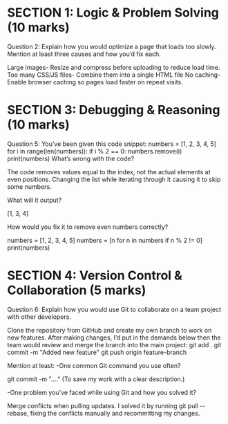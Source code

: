 # SECTION 1: Logic & Problem Solving (10 marks)
Question 2:
Explain how you would optimize a page that loads too slowly. Mention at least three causes and how you’d fix each.

Large images- Resize and compress before uploading to reduce load time. 
Too many CSS/JS files- Combine them into a single HTML file 
No caching- Enable browser caching so pages load faster on repeat visits.


# SECTION 3: Debugging & Reasoning (10 marks)
Question 5:
 You’ve been given this code snippet:
numbers = [1, 2, 3, 4, 5]
for i in range(len(numbers)):
    if i % 2 == 0:
        numbers.remove(i)
print(numbers)
What’s wrong with the code?

The code removes values equal to the index, not the actual elements at even positions. 
Changing the list while iterating through it causing it to skip some numbers.

What will it output?

[1, 3, 4]

How would you fix it to remove even numbers correctly?

numbers = [1, 2, 3, 4, 5]
numbers = [n for n in numbers if n % 2 != 0]
print(numbers)



# SECTION 4: Version Control & Collaboration (5 marks)
Question 6:
Explain how you would use Git to collaborate on a team project with other developers.

Clone the repository from GitHub and create my own branch to work on new features. 
After making changes, I’d put in the demands below then the team would review and merge the branch into the main project:
git add .
git commit -m "Added new feature"
git push origin feature-branch

 
Mention at least:
-One common Git command you use often?

git commit -m "...." (To save my work with a clear description.)

-One problem you’ve faced while using Git and how you solved it?

Merge conflicts when pulling updates. 
I solved it by running git pull -- rebase, fixing the conflicts manually and recommitting my changes.
